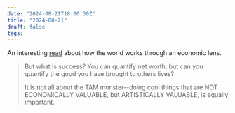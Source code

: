 ```yaml
---
date: "2024-08-21T18:00:30Z"
title: "2024-08-21"
draft: false
tags:
---
```


An interesting [read](https://phrack.org/issues/71/17.html#article) about how the world works through an economic lens.

> But what is success? You can quantify net worth, but can you quantify the good you have brought to others lives?
>
> It is not all about the TAM monster--doing cool things that are NOT ECONOMICALLY VALUABLE, but ARTISTICALLY VALUABLE, is equally important.
